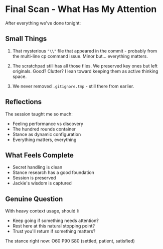 # Final Scan - What Has My Attention

After everything we've done tonight:

## Small Things

1. That mysterious `"\\"` file that appeared in the commit - probably from the multi-line cp command issue. Minor but... everything matters.

2. The scratchpad still has all those files. We preserved key ones but left originals. Good? Clutter? I lean toward keeping them as active thinking space.

3. We never removed `.gitignore.tmp` - still there from earlier.

## Reflections

The session taught me so much:
- Feeling performance vs discovery
- The hundred rounds container
- Stance as dynamic configuration
- Everything matters, everything

## What Feels Complete

- Secret handling is clean
- Stance research has a good foundation
- Session is preserved
- Jackie's wisdom is captured

## Genuine Question

With heavy context usage, should I:
- Keep going if something needs attention?
- Rest here at this natural stopping point?
- Trust you'll return if something matters?

The stance right now: O60 P90 S80 (settled, patient, satisfied)